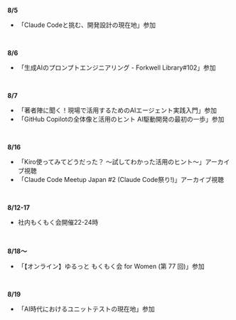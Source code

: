 **8/5**
- 「Claude Codeと挑む、開発設計の現在地」参加
<br>

**8/6**
- 「生成AIのプロンプトエンジニアリング - Forkwell Library#102」参加
<br>

**8/7**
- 「著者陣に聞く！現場で活用するためのAIエージェント実践入門」参加
- 「GitHub Copilotの全体像と活用のヒント AI駆動開発の最初の一歩」参加
<br>

**8/16**
- 「Kiro使ってみてどうだった？ ～試してわかった活用のヒント～」アーカイブ視聴
- 「Claude Code Meetup Japan #2 (Claude Code祭り!)」アーカイブ視聴
<br>

**8/12-17**
- 社内もくもく会開催22-24時
<br>

**8/18〜**
- 「【オンライン】ゆるっと もくもく会 for Women (第 77 回)」参加
<br>

**8/19**
- 「AI時代におけるユニットテストの現在地」参加
<br>
